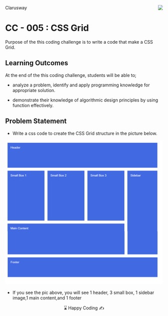 <p>Clarusway<img align="right"
  src="https://secure.meetupstatic.com/photos/event/3/1/b/9/600_488352729.jpeg"  width="15px"></p>

# CC - 005 : CSS Grid

Purpose of the this coding challenge is to write a code that make a CSS Grid.

## Learning Outcomes

At the end of the this coding challenge, students will be able to;

- analyze a problem, identify and apply programming knowledge for appropriate solution.

- demonstrate their knowledge of algorithmic design principles by using function effectively.

   
## Problem Statement

-  Write a css code to create the CSS Grid structure in the picture below.

![CSS Grid](./css-grid.png)

- If you see the pic above, you will see 1 header, 3 small box, 1 sidebar image,1 main content,and 1 footer 



<center> ⌛ Happy Coding  ✍ </center>



